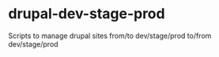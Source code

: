 # drupal-dev-stage-prod
Scripts to manage drupal sites from/to dev/stage/prod to/from dev/stage/prod

